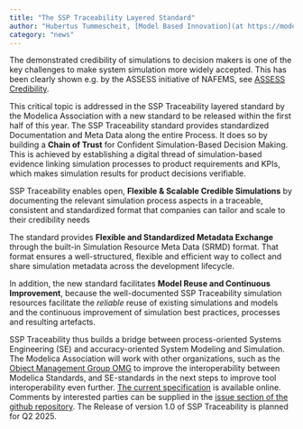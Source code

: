 ```yaml
---
title: "The SSP Traceability Layered Standard"
author: "Hubertus Tummescheit, [Model Based Innovation](at https://modelbased.cloud/)"
category: "news"
---
```


The demonstrated credibility of simulations to decision makers is one of the key challenges to make system simulation more widely accepted. 
This has been clearly shown e.g. by the ASSESS initiative of NAFEMS, see [ASSESS Credibility](https://www.nafems.org/community/assess/themes/credibility/). 

This critical topic is addressed in the SSP Traceability layered standard by the Modelica Association with a new standard to be released within the first half of this year. 
The SSP Traceability standard  provides standardized Documentation and Meta Data along the entire Process. It does so by building a **Chain of Trust** for Confident Simulation-Based Decision Making. 
This is achieved by establishing a digital thread of simulation-based evidence linking simulation processes to product requirements and KPIs, which makes simulation results for product decisions verifiable. 

SSP Traceability enables open, **Flexible & Scalable Credible Simulations** by documenting the relevant simulation process aspects in a traceable, consistent and standardized format that companies 
can tailor and scale to their credibility needs

The standard provides **Flexible and Standardized Metadata Exchange** through the built-in Simulation Resource Meta Data (SRMD) format. That format ensures a well-structured, 
flexible and efficient way to collect and share simulation metadata across the development lifecycle. 

In addition, the new standard facilitates **Model Reuse and Continuous Improvement**, because the well-documented SSP Traceability simulation resources facilitate 
the *reliable* reuse of existing simulations and models and the continuous improvement of simulation best practices, processes and resulting artefacts. 

SSP Traceability thus builds a bridge between process-oriented Systems Engineering (SE) and accuracy-oriented System Modeling and Simulation. The Modelica Association will 
work with other organizations, such as the [Object Management Group OMG]( https://www.omg.org/) to improve the interoperability between Modelica Standards, and SE-standards 
in the next steps to improve tool interoperability even further. [The current specification]( https://modelica.github.io/ssp-ls-traceability/master/) is available online. 
Comments by interested parties can be supplied in the [issue section of the github repository]( https://github.com/modelica/ssp-ls-traceability/issues). The Release of version 1.0 of SSP Traceability 
is planned for Q2 2025. 
